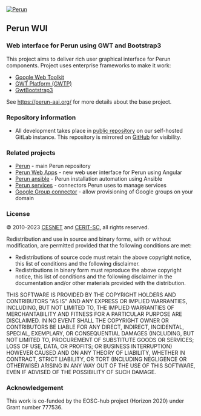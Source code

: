 [![Perun](https://webcentrum.muni.cz/media/3153530/perun.svg)](https://perun-aai.org)

## Perun WUI

### Web interface for Perun using GWT and Bootstrap3

This project aims to deliver rich user graphical interface for Perun components. Project uses enterprise frameworks to make it work:

-	[Google Web Toolkit](https://www.gwtproject.org/)
-	[GWT Platform (GWTP)](https://www.arcbees.com/#!/products/gwtp)
-	[GwtBootstrap3](https://github.com/gwtbootstrap3/gwtbootstrap3)

See https://perun-aai.org/ for more details about the base project.

### Repository information

-   All development takes place in [public repository](https://gitlab.ics.muni.cz/perun/perun-idm/perun-wui) on our self-hosted GitLab instance. This repository is mirrored on [GitHub](https://github.com/CESNET/perun-wui) for visibility.

### Related projects

-	[Perun](https://gitlab.ics.muni.cz/perun/perun-idm/perun) - main Perun repository
-	[Perun Web Apps](https://gitlab.ics.muni.cz/perun/perun-idm/perun-web-apps) - new web user interface for Perun using Angular
-	[Perun ansible](https://github.com/CESNET/perun-ansible) - Perun installation automation using Ansible
-	[Perun services](https://gitlab.ics.muni.cz/perun/perun-idm/perun-services) - connectors Perun uses to manage services
-	[Google Group connector](https://github.com/CESNET/google-group-connector) - allow provisioning of Google groups on your domain

### License

&copy; 2010-2023 [CESNET](https://www.cesnet.cz/?lang=en) and [CERIT-SC](https://www.cerit-sc.cz/en/index.html), all rights reserved.

Redistribution and use in source and binary forms, with or without modification, are permitted provided that the following conditions are met:

- Redistributions of source code must retain the above copyright notice, this list of conditions and the following disclaimer.
- Redistributions in binary form must reproduce the above copyright notice, this list of conditions and the following disclaimer in the documentation and/or other materials provided with the distribution.

THIS SOFTWARE IS PROVIDED BY THE COPYRIGHT HOLDERS AND
CONTRIBUTORS "AS IS" AND ANY EXPRESS OR IMPLIED WARRANTIES,
INCLUDING, BUT NOT LIMITED TO, THE IMPLIED WARRANTIES OF
MERCHANTABILITY AND FITNESS FOR A PARTICULAR PURPOSE ARE
DISCLAIMED. IN NO EVENT SHALL THE COPYRIGHT OWNER OR CONTRIBUTORS
BE LIABLE FOR ANY DIRECT, INDIRECT, INCIDENTAL, SPECIAL,
EXEMPLARY, OR CONSEQUENTIAL DAMAGES (INCLUDING, BUT NOT LIMITED
TO, PROCUREMENT OF SUBSTITUTE GOODS OR SERVICES; LOSS OF USE,
DATA, OR PROFITS; OR BUSINESS INTERRUPTION) HOWEVER CAUSED AND ON
ANY THEORY OF LIABILITY, WHETHER IN CONTRACT, STRICT LIABILITY,
OR TORT (INCLUDING NEGLIGENCE OR OTHERWISE) ARISING IN ANY WAY
OUT OF THE USE OF THIS SOFTWARE, EVEN IF ADVISED OF THE
POSSIBILITY OF SUCH DAMAGE.

### Acknowledgement

This work is co-funded by the EOSC-hub project (Horizon 2020) under Grant number 777536.
